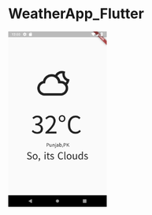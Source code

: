 # WeatherApp_Flutter

<img src="https://github.com/angitha-das/WeatherApp_Flutter/blob/master/screenshots/Screenshot_1531679450.png" width=200px/>
